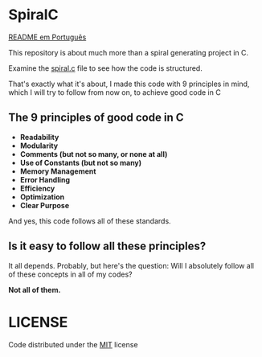 # SpiralC
[README em Português](https://github.com/ElLowLeo/SpiralC/blob/main/READMEpt.md)

This repository is about much more than a spiral generating project in C.

Examine the [spiral.c](https://github.com/ElLowLeo/SpiralC/blob/main/spiral.c) file to see how the code is structured.

That's exactly what it's about, I made this code with 9 principles in mind, which I will try to follow from now on, to achieve good code in C

## The 9 principles of good code in C
- **Readability**
- **Modularity**
- **Comments (but not so many, or none at all)**
- **Use of Constants (but not so many)**
- **Memory Management**
- **Error Handling**
- **Efficiency**
- **Optimization**
- **Clear Purpose**

And yes, this code follows all of these standards.

## Is it easy to follow all these principles?
It all depends. Probably, but here's the question: Will I absolutely follow all of these concepts in all of my codes?

**Not all of them.**

# LICENSE
Code distributed under the [MIT](https://github.com/ElLowLeo/SpiralC/blob/main/LICENSE) license
